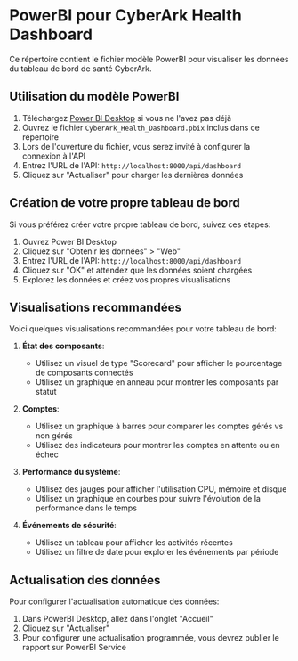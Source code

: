 # PowerBI pour CyberArk Health Dashboard

Ce répertoire contient le fichier modèle PowerBI pour visualiser les données du tableau de bord de santé CyberArk.

## Utilisation du modèle PowerBI

1. Téléchargez [Power BI Desktop](https://powerbi.microsoft.com/desktop/) si vous ne l'avez pas déjà
2. Ouvrez le fichier `CyberArk_Health_Dashboard.pbix` inclus dans ce répertoire
3. Lors de l'ouverture du fichier, vous serez invité à configurer la connexion à l'API
4. Entrez l'URL de l'API: `http://localhost:8000/api/dashboard`
5. Cliquez sur "Actualiser" pour charger les dernières données

## Création de votre propre tableau de bord

Si vous préférez créer votre propre tableau de bord, suivez ces étapes:

1. Ouvrez Power BI Desktop
2. Cliquez sur "Obtenir les données" > "Web"
3. Entrez l'URL de l'API: `http://localhost:8000/api/dashboard`
4. Cliquez sur "OK" et attendez que les données soient chargées
5. Explorez les données et créez vos propres visualisations

## Visualisations recommandées

Voici quelques visualisations recommandées pour votre tableau de bord:

1. **État des composants**:
   - Utilisez un visuel de type "Scorecard" pour afficher le pourcentage de composants connectés
   - Utilisez un graphique en anneau pour montrer les composants par statut

2. **Comptes**:
   - Utilisez un graphique à barres pour comparer les comptes gérés vs non gérés
   - Utilisez des indicateurs pour montrer les comptes en attente ou en échec

3. **Performance du système**:
   - Utilisez des jauges pour afficher l'utilisation CPU, mémoire et disque
   - Utilisez un graphique en courbes pour suivre l'évolution de la performance dans le temps

4. **Événements de sécurité**:
   - Utilisez un tableau pour afficher les activités récentes
   - Utilisez un filtre de date pour explorer les événements par période

## Actualisation des données

Pour configurer l'actualisation automatique des données:

1. Dans PowerBI Desktop, allez dans l'onglet "Accueil"
2. Cliquez sur "Actualiser"
3. Pour configurer une actualisation programmée, vous devrez publier le rapport sur PowerBI Service